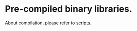 # Pre-compiled binary libraries.

About compilation, please refer to [scripts](https://github.com/NekoX-Dev/NekoX/blob/master/bin).